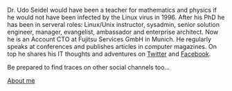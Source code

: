 Dr. Udo Seidel would have been a teacher for mathematics and physics if he would not have been infected by the Linux virus in 1996. After his PhD he has been in serveral roles: Linux/Unix instructor, sysadmin, senior solution engineer, manager, evangelist, ambassador and enterprise architect. Now he is an Account CTO at Fujitsu Services GmbH in Munich. He regularly speaks at conferences and publishes articles in computer magazines. On top he shares his IT thoughts and adventures on [Twitter](http://twitter.com/useidel) and [Facebook](http://www.facebook.com/udo.seidel.18).

Be prepared to find traces on other social channels too...

[About me](about.md)
